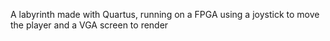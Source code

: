 A labyrinth made with Quartus, running on a FPGA using a joystick to move the player and a VGA screen to render
